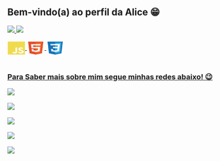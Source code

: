 ## Bem-vindo(a) ao perfil da Alice 😁



 <div>
    <a href="https://github.com/Alice142">
    <img height="180em" src="https://github-readme-stats.vercel.app/api?username=Alice142&show_icons=true&theme=synthwave&include_all_commits=true&count_private=true"/>
    <img height="180em" src="https://github-readme-stats.vercel.app/api/top-langs/?username=Alice142&layout=compact&langs_count=6&theme=tokyonight"/>

</div>

<div style="display: inline_block"><br>

  <img align="center" alt="7s" height="30" width="40" src="https://raw.githubusercontent.com/devicons/devicon/master/icons/javascript/javascript-plain.svg">
  <img align="center" alt="HTML" height="30" width="40" src="https://raw.githubusercontent.com/devicons/devicon/master/icons/html5/html5-original.svg">

 <img align="center" alt="CSS" height="30" width="40" src="https://raw.githubusercontent.com/devicons/devicon/master/icons/css3/css3-original.svg">

</div>



 <br>



### Para Saber mais sobre mim segue minhas redes abaixo! 😉

<div>


<a href="https://www.instagram.com/alice_oficial_011/" target="_blank"><img src="https://img.shields.io/badge/-Instagram-%23E4405F?style=for-the-badge&logo=instagram&logoColor=white" target="_blank"></a>
 
<a href="https://wa.me/5544998226575?text=Ol%C3%A1%20sou%20a%20Alice,%20prazer%20ja%20lhe%20respondo.%20" target="_blank"><img src="https://img.shields.io/badge/WhatsApp-25D366?style=for-the-badge&logo=whatsapp&logoColor=white"
target="_blank"></a>
 
<a href = "www.linkedin.com/in/alice-dev-dd34"><img src="https://img.shields.io/badge/LinkedIn-0077B5?style=for-the-badge&logo=linkedin&logoColor=white"></a>

<a href="https://discord.gg/MnkdrXBPHH" target="_blank"><img src="https://img.shields.io/badge/Discord-7289DA?style=for-the-badge&logo=discord&logoColor=white" target="_blank"></a>

<a href = "mailto:alice.silva.dev1@gmail.com"><img src="https://img.shields.io/badge/Gmail-D14836?style=for-the-badge&logo=gmail&logoColor=white" target="_blank"></a>


</div>
